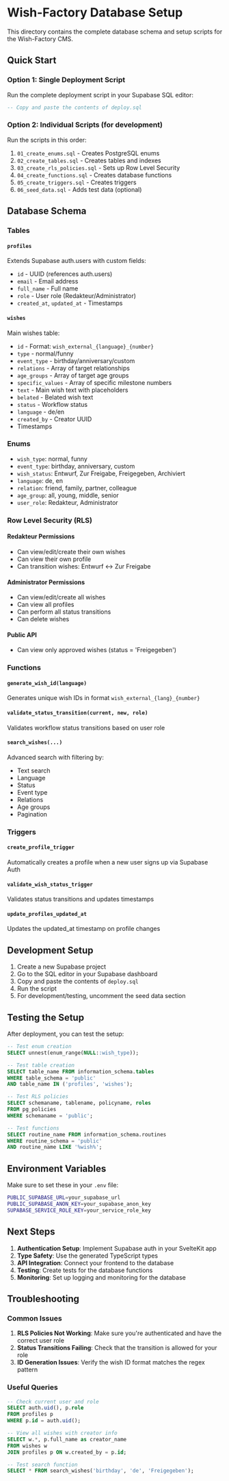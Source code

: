 # Wish-Factory Database Setup

This directory contains the complete database schema and setup scripts for the Wish-Factory CMS.

## Quick Start

### Option 1: Single Deployment Script

Run the complete deployment script in your Supabase SQL editor:

```sql
-- Copy and paste the contents of deploy.sql
```

### Option 2: Individual Scripts (for development)

Run the scripts in this order:

1. `01_create_enums.sql` - Creates PostgreSQL enums
2. `02_create_tables.sql` - Creates tables and indexes
3. `03_create_rls_policies.sql` - Sets up Row Level Security
4. `04_create_functions.sql` - Creates database functions
5. `05_create_triggers.sql` - Creates triggers
6. `06_seed_data.sql` - Adds test data (optional)

## Database Schema

### Tables

#### `profiles`

Extends Supabase auth.users with custom fields:

- `id` - UUID (references auth.users)
- `email` - Email address
- `full_name` - Full name
- `role` - User role (Redakteur/Administrator)
- `created_at`, `updated_at` - Timestamps

#### `wishes`

Main wishes table:

- `id` - Format: `wish_external_{language}_{number}`
- `type` - normal/funny
- `event_type` - birthday/anniversary/custom
- `relations` - Array of target relationships
- `age_groups` - Array of target age groups
- `specific_values` - Array of specific milestone numbers
- `text` - Main wish text with placeholders
- `belated` - Belated wish text
- `status` - Workflow status
- `language` - de/en
- `created_by` - Creator UUID
- Timestamps

### Enums

- `wish_type`: normal, funny
- `event_type`: birthday, anniversary, custom
- `wish_status`: Entwurf, Zur Freigabe, Freigegeben, Archiviert
- `language`: de, en
- `relation`: friend, family, partner, colleague
- `age_group`: all, young, middle, senior
- `user_role`: Redakteur, Administrator

### Row Level Security (RLS)

#### Redakteur Permissions

- Can view/edit/create their own wishes
- Can view their own profile
- Can transition wishes: Entwurf ↔ Zur Freigabe

#### Administrator Permissions

- Can view/edit/create all wishes
- Can view all profiles
- Can perform all status transitions
- Can delete wishes

#### Public API

- Can view only approved wishes (status = 'Freigegeben')

### Functions

#### `generate_wish_id(language)`

Generates unique wish IDs in format `wish_external_{lang}_{number}`

#### `validate_status_transition(current, new, role)`

Validates workflow status transitions based on user role

#### `search_wishes(...)`

Advanced search with filtering by:

- Text search
- Language
- Status
- Event type
- Relations
- Age groups
- Pagination

### Triggers

#### `create_profile_trigger`

Automatically creates a profile when a new user signs up via Supabase Auth

#### `validate_wish_status_trigger`

Validates status transitions and updates timestamps

#### `update_profiles_updated_at`

Updates the updated_at timestamp on profile changes

## Development Setup

1. Create a new Supabase project
2. Go to the SQL editor in your Supabase dashboard
3. Copy and paste the contents of `deploy.sql`
4. Run the script
5. For development/testing, uncomment the seed data section

## Testing the Setup

After deployment, you can test the setup:

```sql
-- Test enum creation
SELECT unnest(enum_range(NULL::wish_type));

-- Test table creation
SELECT table_name FROM information_schema.tables
WHERE table_schema = 'public'
AND table_name IN ('profiles', 'wishes');

-- Test RLS policies
SELECT schemaname, tablename, policyname, roles
FROM pg_policies
WHERE schemaname = 'public';

-- Test functions
SELECT routine_name FROM information_schema.routines
WHERE routine_schema = 'public'
AND routine_name LIKE '%wish%';
```

## Environment Variables

Make sure to set these in your `.env` file:

```bash
PUBLIC_SUPABASE_URL=your_supabase_url
PUBLIC_SUPABASE_ANON_KEY=your_supabase_anon_key
SUPABASE_SERVICE_ROLE_KEY=your_service_role_key
```

## Next Steps

1. **Authentication Setup**: Implement Supabase auth in your SvelteKit app
2. **Type Safety**: Use the generated TypeScript types
3. **API Integration**: Connect your frontend to the database
4. **Testing**: Create tests for the database functions
5. **Monitoring**: Set up logging and monitoring for the database

## Troubleshooting

### Common Issues

1. **RLS Policies Not Working**: Make sure you're authenticated and have the correct user role
2. **Status Transitions Failing**: Check that the transition is allowed for your role
3. **ID Generation Issues**: Verify the wish ID format matches the regex pattern

### Useful Queries

```sql
-- Check current user and role
SELECT auth.uid(), p.role
FROM profiles p
WHERE p.id = auth.uid();

-- View all wishes with creator info
SELECT w.*, p.full_name as creator_name
FROM wishes w
JOIN profiles p ON w.created_by = p.id;

-- Test search function
SELECT * FROM search_wishes('birthday', 'de', 'Freigegeben');
```
